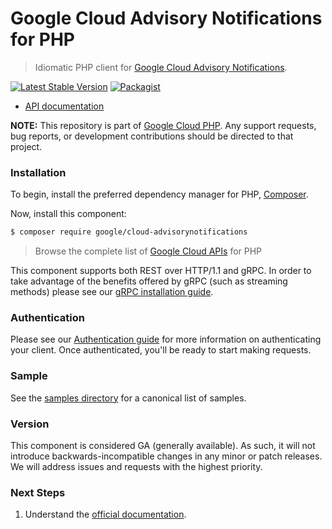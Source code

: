 # Google Cloud Advisory Notifications for PHP

> Idiomatic PHP client for [Google Cloud Advisory Notifications](https://cloud.google.com/advisory-notifications/docs).

[![Latest Stable Version](https://poser.pugx.org/google/cloud-advisorynotifications/v/stable)](https://packagist.org/packages/google/cloud-advisorynotifications) [![Packagist](https://img.shields.io/packagist/dm/google/cloud-advisorynotifications.svg)](https://packagist.org/packages/google/cloud-advisorynotifications)

* [API documentation](https://cloud.google.com/php/docs/reference/cloud-advisorynotifications/latest)

**NOTE:** This repository is part of [Google Cloud PHP](https://github.com/googleapis/google-cloud-php). Any
support requests, bug reports, or development contributions should be directed to
that project.

### Installation

To begin, install the preferred dependency manager for PHP, [Composer](https://getcomposer.org/).

Now, install this component:

```sh
$ composer require google/cloud-advisorynotifications
```

> Browse the complete list of [Google Cloud APIs](https://cloud.google.com/php/docs/reference)
> for PHP

This component supports both REST over HTTP/1.1 and gRPC. In order to take advantage of the benefits
offered by gRPC (such as streaming methods) please see our
[gRPC installation guide](https://cloud.google.com/php/grpc).

### Authentication

Please see our [Authentication guide](https://github.com/googleapis/google-cloud-php/blob/main/AUTHENTICATION.md) for more information
on authenticating your client. Once authenticated, you'll be ready to start making requests.

### Sample

See the [samples directory](https://github.com/googleapis/google-cloud-php-advisorynotifications/tree/main/samples) for a canonical list of samples.

### Version

This component is considered GA (generally available). As such, it will not introduce backwards-incompatible changes in
any minor or patch releases. We will address issues and requests with the highest priority.

### Next Steps

1. Understand the [official documentation](https://cloud.google.com/advisory-notifications/docs/apis).
